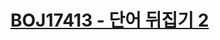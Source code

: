# [BOJ17413 - 단어 뒤집기 2](https://www.acmicpc.net/problem/17413)
<!--tags: ds, impl, stack, string-->
